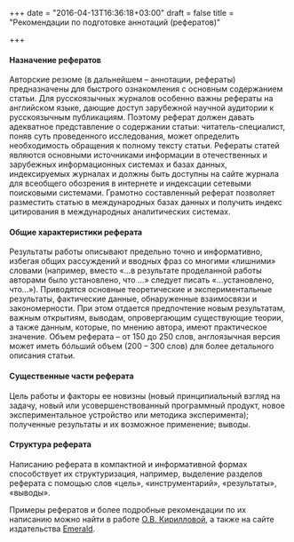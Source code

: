 +++
date = "2016-04-13T16:36:18+03:00"
draft = false
title = "Рекомендации по подготовке аннотаций (рефератов)"

+++

#### Назначение рефератов
Авторские резюме (в дальнейшем – аннотации, рефераты) предназначены для быстрого ознакомления с основным содержанием статьи. Для русскоязычных журналов особенно важны рефераты на английском языке, дающие доступ зарубежной научной аудитории к русскоязычным публикациям. Поэтому реферат должен давать адекватное представление о содержании статьи: читатель-специалист, поняв суть проведенного исследования, может определить необходимость обращения к полному тексту статьи.
Рефераты статей являются основными источниками информации в отечественных и зарубежных информационных системах и базах данных, индексируемых журналах и должны быть доступны на сайте журнала для всеобщего обозрения в интернете и индексации сетевыми поисковыми системами. Грамотно составленный реферат позволяет разместить статью в международных базах данных и получить индекс цитирования в международных аналитических системах. 
 
#### Общие характеристики реферата
Результаты работы описывают предельно точно и информативно, избегая общих рассуждений и вводных фраз со многими «лишними» словами (например, вместо «…в результате проделанной работы авторами было установлено, что …» следует писать «…установлено, что…»). 
Приводятся основные теоретические и экспериментальные результаты, фактические данные, обнаруженные взаимосвязи и закономерности. При этом отдается предпочтение новым результатам, важным открытиям, выводам, опровергающим существующие теории, а также данным, которые, по мнению автора, имеют практическое значение. 
Объем реферата – от 150 до 250 слов, англоязычная версия может иметь бóльший объем (200 – 300 слов) для более детального описания статьи.

#### Существенные части реферата
Цель работы и факторы ее новизны (новый принципиальный взгляд на задачу, новый или усовершенствованный программный продукт, новое экспериментальное устройство или методика эксперимента); полученные результаты и их возможное применение; выводы. 

#### Структура реферата</strong>
Написанию реферата в компактной и информативной формах способствует их структуризация, например, выделение разделов реферата с помощью слов «цель», «инструментарий», «результаты», «выводы».

Примеры рефератов и более подробные рекомендации по их написанию
можно найти в работе [О.В. Кирилловой](http://www.nbuv.gov.ua/sites/default/files/all_files/201310_artilces_field_dopmat_files/recomend_rus.pdf), а также на сайте издательства [Emerald](http://www.emeraldinsight.com).
